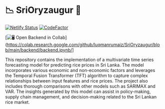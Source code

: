 # 📉 SriOryzaugur 🌾

[![Netlify Status](https://api.netlify.com/api/v1/badges/51841dd8-a090-4fae-90c9-be82b3adca7b/deploy-status)](https://app.netlify.com/sites/srioryazaugur/deploys)
[![CodeFactor](https://www.codefactor.io/repository/github/luqmanrumaiz/srioryzaugur/badge?s=e1db394372d5aa2249d69cb22b7d922a1bace421)](https://www.codefactor.io/repository/github/luqmanrumaiz/srioryzaugur)

[![🖥️ Open Backend in Collab](https://colab.research.google.com/assets/colab-badge.svg)](https://colab.research.google.com/github/luqmanrumaiz/SriOryzaugur/blob/main/backend/backend.ipynb/] 


This repository contains the implementation of a multivariate time series forecasting model for predicting rice prices in Sri Lanka. The model incorporates various economic and non-economic factors and leverages the Temporal Fusion Transformer (TFT) algorithm to capture complex relationships between input features and rice prices. The project also includes thorough comparisons with other models such as SARIMAX and VAR. The insights generated by this model can assist in policy-making, supply chain management, and decision-making related to the Sri Lankan rice market.